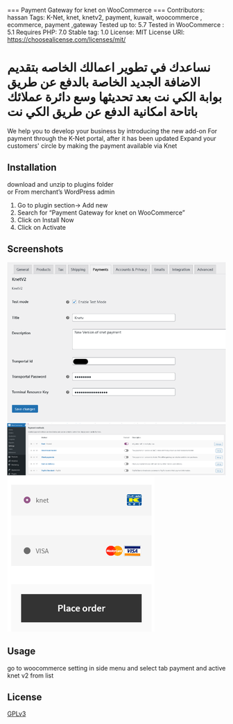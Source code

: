 === Payment Gateway for knet on WooCommerce ===
Contributors: hassan
Tags: K-Net, knet, knetv2, payment, kuwait, woocommerce , ecommerce, payment ,gateway
Tested up to: 5.7
Tested in WooCommerce : 5.1
Requires PHP: 7.0
Stable tag: 1.0
License: MIT
License URI: https://choosealicense.com/licenses/mit/

نساعدك في تطوير اعمالك الخاصه بتقديم الاضافة الجديد
الخاصة بالدفع عن طريق بوابة الكي نت بعد تحديثها 
وسع دائرة عملائك باتاحة امكانية الدفع عن طريق الكي نت
==========
We help you to develop your business by introducing the new add-on
For payment through the K-Net portal, after it has been updated
Expand your customers' circle by making the payment available via Knet 

## Installation

download and unzip to plugins folder
<br/>
or
From merchant’s WordPress admin
1. Go to plugin section-> Add new
2. Search for “Payment Gateway for knet on WooCommerce”
3. Click on Install Now
4. Click on Activate


## Screenshots
<img src="screenshot1.png" />
<img src="screenshot2.png" />
<img src="screenshot3.png" />

## Usage

go to woocommerce setting in side menu and select tab payment and active knet v2 from list

## License

[GPLv3](https://choosealicense.com/licenses/agpl-3.0/)
